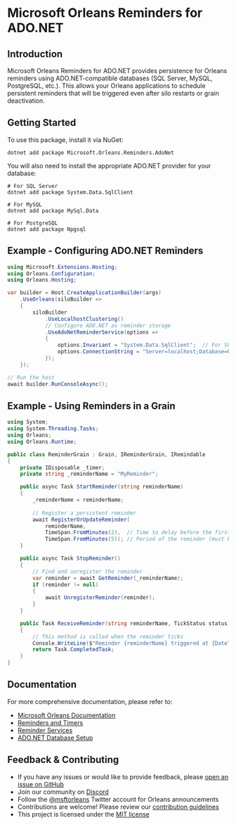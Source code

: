 # Microsoft Orleans Reminders for ADO.NET

## Introduction
Microsoft Orleans Reminders for ADO.NET provides persistence for Orleans reminders using ADO.NET-compatible databases (SQL Server, MySQL, PostgreSQL, etc.). This allows your Orleans applications to schedule persistent reminders that will be triggered even after silo restarts or grain deactivation.

## Getting Started
To use this package, install it via NuGet:

```shell
dotnet add package Microsoft.Orleans.Reminders.AdoNet
```

You will also need to install the appropriate ADO.NET provider for your database:

```shell
# For SQL Server
dotnet add package System.Data.SqlClient

# For MySQL
dotnet add package MySql.Data

# For PostgreSQL
dotnet add package Npgsql
```

## Example - Configuring ADO.NET Reminders
```csharp
using Microsoft.Extensions.Hosting;
using Orleans.Configuration;
using Orleans.Hosting;

var builder = Host.CreateApplicationBuilder(args)
    .UseOrleans(siloBuilder =>
    {
        siloBuilder
            .UseLocalhostClustering()
            // Configure ADO.NET as reminder storage
            .UseAdoNetReminderService(options =>
            {
                options.Invariant = "System.Data.SqlClient";  // For SQL Server
                options.ConnectionString = "Server=localhost;Database=OrleansReminders;User ID=orleans;******;";
            });
    });

// Run the host
await builder.RunConsoleAsync();
```

## Example - Using Reminders in a Grain
```csharp
using System;
using System.Threading.Tasks;
using Orleans;
using Orleans.Runtime;

public class ReminderGrain : Grain, IReminderGrain, IRemindable
{
    private IDisposable _timer;
    private string _reminderName = "MyReminder";

    public async Task StartReminder(string reminderName)
    {
        _reminderName = reminderName;
        
        // Register a persistent reminder
        await RegisterOrUpdateReminder(
            reminderName,
            TimeSpan.FromMinutes(2),  // Time to delay before the first tick (must be > 1 minute)
            TimeSpan.FromMinutes(5)); // Period of the reminder (must be > 1 minute)
    }

    public async Task StopReminder()
    {
        // Find and unregister the reminder
        var reminder = await GetReminder(_reminderName);
        if (reminder != null)
        {
            await UnregisterReminder(reminder);
        }
    }

    public Task ReceiveReminder(string reminderName, TickStatus status)
    {
        // This method is called when the reminder ticks
        Console.WriteLine($"Reminder {reminderName} triggered at {DateTime.UtcNow}. Status: {status}");
        return Task.CompletedTask;
    }
}
```

## Documentation
For more comprehensive documentation, please refer to:
- [Microsoft Orleans Documentation](https://learn.microsoft.com/dotnet/orleans/)
- [Reminders and Timers](https://learn.microsoft.com/en-us/dotnet/orleans/grains/timers-and-reminders)
- [Reminder Services](https://learn.microsoft.com/en-us/dotnet/orleans/implementation/reminder-services)
- [ADO.NET Database Setup](https://learn.microsoft.com/en-us/dotnet/orleans/host/configuration-guide/adonet-configuration)

## Feedback & Contributing
- If you have any issues or would like to provide feedback, please [open an issue on GitHub](https://github.com/dotnet/orleans/issues)
- Join our community on [Discord](https://aka.ms/orleans-discord)
- Follow the [@msftorleans](https://twitter.com/msftorleans) Twitter account for Orleans announcements
- Contributions are welcome! Please review our [contribution guidelines](https://github.com/dotnet/orleans/blob/main/CONTRIBUTING.md)
- This project is licensed under the [MIT license](https://github.com/dotnet/orleans/blob/main/LICENSE)